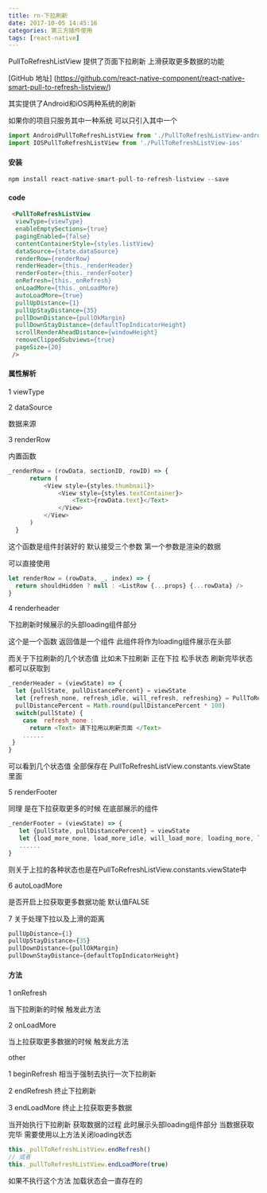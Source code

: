 ```yaml
---
title: rn-下拉刷新
date: 2017-10-05 14:45:16
categories: 第三方插件使用
tags: [react-native]
---
```


PullToRefreshListView 提供了页面下拉刷新 上滑获取更多数据的功能

[GitHub 地址] (https://github.com/react-native-component/react-native-smart-pull-to-refresh-listview/)

其实提供了Android和iOS两种系统的刷新

<!--more-->

如果你的项目只服务其中一种系统 可以只引入其中一个

```javascript
import AndroidPullToRefreshListView from './PullToRefreshListView-android'
import IOSPullToRefreshListView from './PullToRefreshListView-ios'
```

#### 安装

```javascript
npm install react-native-smart-pull-to-refresh-listview --save
```

#### code

```html
 <PullToRefreshListView
  viewType={viewType}
  enableEmptySections={true}
  pagingEnabled={false}
  contentContainerStyle={styles.listView}
  dataSource={state.dataSource}
  renderRow={renderRow}
  renderHeader={this._renderHeader}
  renderFooter={this._renderFooter}
  onRefresh={this._onRefresh}
  onLoadMore={this._onLoadMore}
  autoLoadMore={true}
  pullUpDistance={1}
  pullUpStayDistance={35}
  pullDownDistance={pullOkMargin}
  pullDownStayDistance={defaultTopIndicatorHeight}
  scrollRenderAheadDistance={windowHeight}
  removeClippedSubviews={true}
  pageSize={20}
 />
```

#### 属性解析

1 viewType


2 dataSource

数据来源



3  renderRow

内置函数

```javascript
_renderRow = (rowData, sectionID, rowID) => {
      return (
          <View style={styles.thumbnail}>
              <View style={styles.textContainer}>
                  <Text>{rowData.text}</Text>
              </View>
          </View>
      )
  }
```

这个函数是组件封装好的 默认接受三个参数 第一个参数是渲染的数据

可以直接使用

```javascript
let renderRow = (rowData, _, index) => {
  return shouldHidden ? null : <ListRow {...props} {...rowData} />
}
```

4 renderheader

下拉刷新时候展示的头部loading组件部分

这个是一个函数  返回值是一个组件  此组件将作为loading组件展示在头部

而关于下拉刷新的几个状态值  比如未下拉刷新 正在下拉  松手状态  刷新完毕状态 都可以获取到

```javascript
_renderHeader = (viewState) => {
  let {pullState, pullDistancePercent} = viewState
  let {refresh_none, refresh_idle, will_refresh, refreshing} = PullToRefreshListView.constants.viewState
  pullDistancePercent = Math.round(pullDistancePercent * 100)
  switch(pullState) {
    case  refresh_none :
      return <Text> 请下拉用以刷新页面 </Text>
    ......
 }
}
```

可以看到几个状态值 全部保存在 PullToRefreshListView.constants.viewState 里面

5 renderFooter

同理 是在下拉获取更多的时候 在底部展示的组件

```javascript
_renderFooter = (viewState) => {
   let {pullState, pullDistancePercent} = viewState
   let {load_more_none, load_more_idle, will_load_more, loading_more, loaded_all, } = PullToRefreshListView.constants.viewState
   ......
}
```

则关于上拉的各种状态也是在PullToRefreshListView.constants.viewState中

6 autoLoadMore

是否开启上拉获取更多数据功能 默认值FALSE

7  关于处理下拉以及上滑的距离

 ```javascript
 pullUpDistance={1}
 pullUpStayDistance={35}
 pullDownDistance={pullOkMargin}
 pullDownStayDistance={defaultTopIndicatorHeight}
 ```

#### 方法

1 onRefresh

当下拉刷新的时候 触发此方法

2 onLoadMore

当上拉获取更多数据的时候 触发此方法


other

1 beginRefresh  相当于强制去执行一次下拉刷新

2 endRefresh 终止下拉刷新

3 endLoadMore 终止上拉获取更多数据



当开始执行下拉刷新 获取数据的过程  此时展示头部loading组件部分  当数据获取完毕 需要使用以上方法关闭loading状态

 ```javascript
 this._pullToRefreshListView.endRefresh()
// 或者
 this._pullToRefreshListView.endLoadMore(true)
 ```

如果不执行这个方法 加载状态会一直存在的
